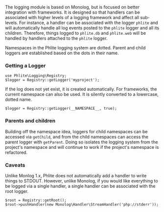 The logging module is based on Monolog, but is focused on better integration
with frameworks. It is designed so that handlers can be associated with higher
levels of a logging framework and affect all sub-levels. For instance, a
handler can be associated with the logger `phlite` and will automatically
handle all log events posted to the `phlite` logger and all its children.
Therefore, things logged to `phlite.db` and `phlite.web` will be handled by
handlers attached to the `phlite` logger.

Namespaces in the Phlite logging system are dotted. Parent and child loggers
are established based on the dots in their name.

### Getting a Logger
    use Phlite\Logging\Registry;
    $logger = Registry::getLogger('myproject');

If the log does not yet exist, it is created automatically. For frameworks, the
current namespace can also be used. It is silently converted to a lowercase,
dotted name.

    $logger = Registry::getLogger(__NAMESPACE__, true);

### Parents and children
Building off the namespace idea, loggers for child namespaces can be accessed
via `getChild`, and from the child namespaces can access the parent logger with
`getParent`. Doing so isolates the logging system from the project's namespace
and will continue to work if the project's namespace is refactored.

### Caveats
Unlike Monlog 1.x, Phlite does not automatically add a handler to write things
to STDOUT. However, unlike Monolog, if you would like everything to be logged
via a single handler, a single handler can be associated with the root logger.

    $root = Registry::getRoot();
    $root->pushHandler(new Monolog\Handler\StreamHandler('php://stderr'));
